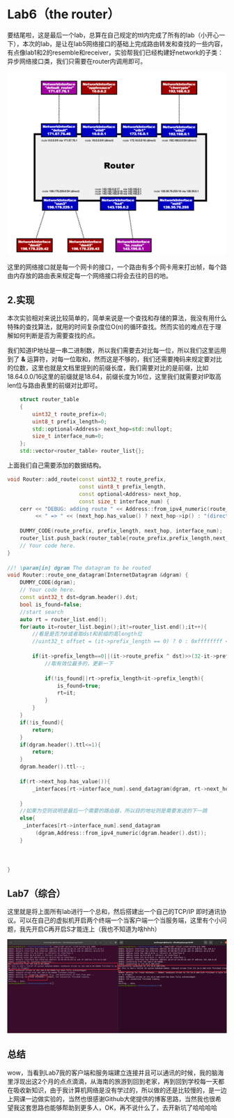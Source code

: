 

# Lab6（the router）



要结尾啦，这是最后一个lab，总算在自己规定的ttl内完成了所有的lab（小开心一下），本次的lab，是让在lab5网络接口的基础上完成路由转发和查找的一些内容，有点像lab1和2的resemble和receiver，实验帮我们已经构建好network的子类：异步网络接口类，我们只需要在router内调用即可。

![](Lab6.assets/router.png)



这里的网络接口就是每一个网卡的接口，一个路由有多个网卡用来打出帧，每个路由内存放的路由表来规定每一个网络接口将会去往的目的地。



## 2.实现

 

本次实验相对来说比较简单的，简单来说是一个查找和存储的算法，我没有用什么特殊的查找算法，就用的时间复杂度位O(n)的循环查找。然而实验的难点在于理解如何判断是否为需要查找的点。

我们知道IP地址是一串二进制数，所以我们需要去对比每一位，所以我们这里运用到了 **&** 运算符，对每一位取和，然而这是不够的，我们还需要掩码来规定要对比的位数，这里也就是文档里提到的前缀长度，我们需要对比的是前缀，比如18.64.0.0/16这里的前缀就是18.64，前缀长度为16位，这里我们就需要对IP取高len位与路由表里的前缀对比即可。



```c++
    struct router_table 
    {
        uint32_t route_prefix=0;
        uint8_t prefix_length=0;
        std::optional<Address> next_hop=std::nullopt;
        size_t interface_num=0;
    };
    std::vector<router_table> router_list{};
```

上面我们自己需要添加的数据结构。



```c++
void Router::add_route(const uint32_t route_prefix,
                       const uint8_t prefix_length,
                       const optional<Address> next_hop,
                       const size_t interface_num) {
    cerr << "DEBUG: adding route " << Address::from_ipv4_numeric(route_prefix).ip() << "/" << int(prefix_length)
         << " => " << (next_hop.has_value() ? next_hop->ip() : "(direct)") << " on interface " << interface_num << "\n";

    DUMMY_CODE(route_prefix, prefix_length, next_hop, interface_num);
    router_list.push_back(router_table{route_prefix,prefix_length,next_hop,interface_num});
    // Your code here.
}

//! \param[in] dgram The datagram to be routed
void Router::route_one_datagram(InternetDatagram &dgram) {
    DUMMY_CODE(dgram);
    // Your code here.
    const uint32_t dst=dgram.header().dst;
    bool is_found=false;
    //start search
    auto rt = router_list.end();
    for(auto it=router_list.begin();it!=router_list.end();it++){
        //看是是否为0或者取dst和前缀的高length位
        //uint32_t offset = (it->prefix_length == 0) ? 0 : 0xffffffff << (32 - it->prefix_length);
        
        if(it->prefix_length==0||(it->route_prefix ^ dst)>>(32-it->prefix_length)==0){
            //取有效位最多的，更新一下
            
            if(!is_found||rt->prefix_length<it->prefix_length){
                is_found=true;
                rt=it;
            }
        }
    }
    if(!is_found){
        return;
    }
    if(dgram.header().ttl<=1){
        return;
    }
    dgram.header().ttl--;
    
    if(rt->next_hop.has_value()){
        _interfaces[rt->interface_num].send_datagram(dgram, rt->next_hop.value());
        
    }
    //如果为空则说明是最后一个需要的路由器，所以目的地址则是需要发送的下一跳
    else{
     _interfaces[rt->interface_num].send_datagram
         (dgram,Address::from_ipv4_numeric(dgram.header().dst));
    }


    
}
```

## Lab7（综合）

这里就是将上面所有lab进行一个总和，然后搭建出一个自己的TCP/IP 即时通讯协议。可以在自己的虚拟机开启两个终端一个当客户端一个当服务端，这里有个小问题，我先开启C再开启S才能连上（我也不知道为啥hhh）

![](Lab6.assets/lab7.png)



## 总结

wow，当看到Lab7我的客户端和服务端建立连接并且可以通讯的时候，我的脑海里浮现出这2个月的点点滴滴，从海南的旅游到回到老家，再到回到学校每一天都在吸收新知识，由于我计算机网络是没有学过的，所以做的还是比较慢的，是一边上网课一边做实验的，当然也很感谢Github大佬提供的博客思路，当然我也很希望我这套思路也能够帮助到更多人，OK，再不说什么了，去开新坑了哈哈哈哈